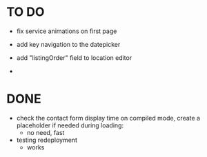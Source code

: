 # TO DO

- fix service animations on first page

- add key navigation to the datepicker
- add "listingOrder" field to location editor
-

# DONE

- check the contact form display time on compiled mode, create a placeholder if needed during loading:
    - no need, fast
- testing redeployment
    - works

